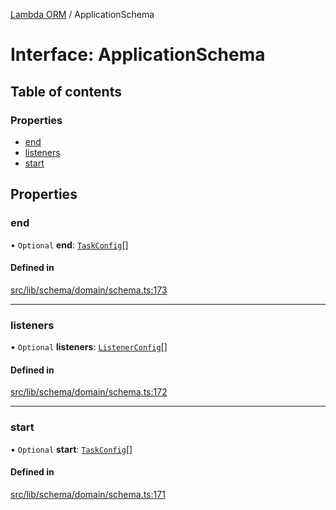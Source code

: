 [Lambda ORM](../README.md) / ApplicationSchema

# Interface: ApplicationSchema

## Table of contents

### Properties

- [end](ApplicationSchema.md#end)
- [listeners](ApplicationSchema.md#listeners)
- [start](ApplicationSchema.md#start)

## Properties

### end

• `Optional` **end**: [`TaskConfig`](TaskConfig.md)[]

#### Defined in

[src/lib/schema/domain/schema.ts:173](https://github.com/lambda-orm/lambdaorm-base/blob/12a29e75fed6aa775b32f4c546f90ce347d15140/src/lib/schema/domain/schema.ts#L173)

___

### listeners

• `Optional` **listeners**: [`ListenerConfig`](ListenerConfig.md)[]

#### Defined in

[src/lib/schema/domain/schema.ts:172](https://github.com/lambda-orm/lambdaorm-base/blob/12a29e75fed6aa775b32f4c546f90ce347d15140/src/lib/schema/domain/schema.ts#L172)

___

### start

• `Optional` **start**: [`TaskConfig`](TaskConfig.md)[]

#### Defined in

[src/lib/schema/domain/schema.ts:171](https://github.com/lambda-orm/lambdaorm-base/blob/12a29e75fed6aa775b32f4c546f90ce347d15140/src/lib/schema/domain/schema.ts#L171)
